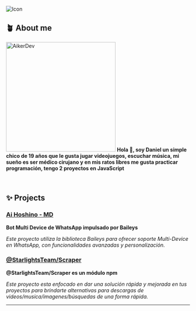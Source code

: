 ![Icon](https://i.ibb.co/T1rChbK/file.jpg)

## **🪴 About me**
<a href="https://github.com/AikerDev"><img src="https://i.ibb.co/b5rvyXm/file.jpg" width="300" height="300" alt="AikerDev"/></a>
**Hola 👋, soy Daniel un simple chico de 19 años que le gusta jugar videojuegos, escuchar música, mi sueño es ser médico cirujano y en mis ratos libres me gusta practicar programación, tengo 2 proyectos en JavaScript**

<br clear="left"/>

## **✨ Projects**

### **[Ai Hoshino - MD](https://github.com/StarlightsTeam/Ai-Hoshino)**  
**Bot Multi Device de WhatsApp impulsado por Baileys**

*Este proyecto utiliza la biblioteca Baileys para ofrecer soporte Multi-Device en WhatsApp, con funcionalidades avanzadas y personalización.*

### **[@StarlightsTeam/Scraper](https://github.com/StarlightsTeam/StarlightsTeam/Scraper)**  
**@StarlightsTeam/Scraper es un módulo npm**

*Este proyecto esta enfocado en dar una solución rápida y mejorada en tus proyectos para brindarte alternativas para descargas de videos/musica/imagenes/búsquedas de una forma rápida.*

---